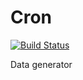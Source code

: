 
# Cron 

[![Build Status](https://travis-ci.org/lorislab/corn.svg?branch=master)](https://travis-ci.org/lorislab/corn)

Data generator

